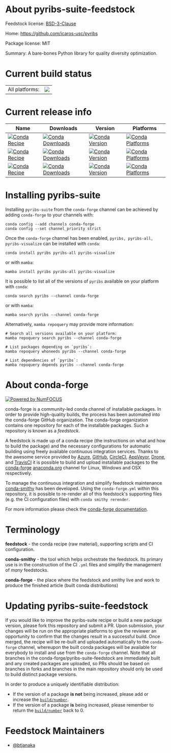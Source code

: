 About pyribs-suite-feedstock
============================

Feedstock license: [BSD-3-Clause](https://github.com/conda-forge/pyribs-feedstock/blob/main/LICENSE.txt)

Home: https://github.com/icaros-usc/pyribs

Package license: MIT

Summary: A bare-bones Python library for quality diversity optimization.

Current build status
====================


<table><tr><td>All platforms:</td>
    <td>
      <a href="https://dev.azure.com/conda-forge/feedstock-builds/_build/latest?definitionId=12089&branchName=main">
        <img src="https://dev.azure.com/conda-forge/feedstock-builds/_apis/build/status/pyribs-feedstock?branchName=main">
      </a>
    </td>
  </tr>
</table>

Current release info
====================

| Name | Downloads | Version | Platforms |
| --- | --- | --- | --- |
| [![Conda Recipe](https://img.shields.io/badge/recipe-pyribs-green.svg)](https://anaconda.org/conda-forge/pyribs) | [![Conda Downloads](https://img.shields.io/conda/dn/conda-forge/pyribs.svg)](https://anaconda.org/conda-forge/pyribs) | [![Conda Version](https://img.shields.io/conda/vn/conda-forge/pyribs.svg)](https://anaconda.org/conda-forge/pyribs) | [![Conda Platforms](https://img.shields.io/conda/pn/conda-forge/pyribs.svg)](https://anaconda.org/conda-forge/pyribs) |
| [![Conda Recipe](https://img.shields.io/badge/recipe-pyribs--all-green.svg)](https://anaconda.org/conda-forge/pyribs-all) | [![Conda Downloads](https://img.shields.io/conda/dn/conda-forge/pyribs-all.svg)](https://anaconda.org/conda-forge/pyribs-all) | [![Conda Version](https://img.shields.io/conda/vn/conda-forge/pyribs-all.svg)](https://anaconda.org/conda-forge/pyribs-all) | [![Conda Platforms](https://img.shields.io/conda/pn/conda-forge/pyribs-all.svg)](https://anaconda.org/conda-forge/pyribs-all) |
| [![Conda Recipe](https://img.shields.io/badge/recipe-pyribs--visualize-green.svg)](https://anaconda.org/conda-forge/pyribs-visualize) | [![Conda Downloads](https://img.shields.io/conda/dn/conda-forge/pyribs-visualize.svg)](https://anaconda.org/conda-forge/pyribs-visualize) | [![Conda Version](https://img.shields.io/conda/vn/conda-forge/pyribs-visualize.svg)](https://anaconda.org/conda-forge/pyribs-visualize) | [![Conda Platforms](https://img.shields.io/conda/pn/conda-forge/pyribs-visualize.svg)](https://anaconda.org/conda-forge/pyribs-visualize) |

Installing pyribs-suite
=======================

Installing `pyribs-suite` from the `conda-forge` channel can be achieved by adding `conda-forge` to your channels with:

```
conda config --add channels conda-forge
conda config --set channel_priority strict
```

Once the `conda-forge` channel has been enabled, `pyribs, pyribs-all, pyribs-visualize` can be installed with `conda`:

```
conda install pyribs pyribs-all pyribs-visualize
```

or with `mamba`:

```
mamba install pyribs pyribs-all pyribs-visualize
```

It is possible to list all of the versions of `pyribs` available on your platform with `conda`:

```
conda search pyribs --channel conda-forge
```

or with `mamba`:

```
mamba search pyribs --channel conda-forge
```

Alternatively, `mamba repoquery` may provide more information:

```
# Search all versions available on your platform:
mamba repoquery search pyribs --channel conda-forge

# List packages depending on `pyribs`:
mamba repoquery whoneeds pyribs --channel conda-forge

# List dependencies of `pyribs`:
mamba repoquery depends pyribs --channel conda-forge
```


About conda-forge
=================

[![Powered by
NumFOCUS](https://img.shields.io/badge/powered%20by-NumFOCUS-orange.svg?style=flat&colorA=E1523D&colorB=007D8A)](https://numfocus.org)

conda-forge is a community-led conda channel of installable packages.
In order to provide high-quality builds, the process has been automated into the
conda-forge GitHub organization. The conda-forge organization contains one repository
for each of the installable packages. Such a repository is known as a *feedstock*.

A feedstock is made up of a conda recipe (the instructions on what and how to build
the package) and the necessary configurations for automatic building using freely
available continuous integration services. Thanks to the awesome service provided by
[Azure](https://azure.microsoft.com/en-us/services/devops/), [GitHub](https://github.com/),
[CircleCI](https://circleci.com/), [AppVeyor](https://www.appveyor.com/),
[Drone](https://cloud.drone.io/welcome), and [TravisCI](https://travis-ci.com/)
it is possible to build and upload installable packages to the
[conda-forge](https://anaconda.org/conda-forge) [anaconda.org](https://anaconda.org/)
channel for Linux, Windows and OSX respectively.

To manage the continuous integration and simplify feedstock maintenance
[conda-smithy](https://github.com/conda-forge/conda-smithy) has been developed.
Using the ``conda-forge.yml`` within this repository, it is possible to re-render all of
this feedstock's supporting files (e.g. the CI configuration files) with ``conda smithy rerender``.

For more information please check the [conda-forge documentation](https://conda-forge.org/docs/).

Terminology
===========

**feedstock** - the conda recipe (raw material), supporting scripts and CI configuration.

**conda-smithy** - the tool which helps orchestrate the feedstock.
                   Its primary use is in the construction of the CI ``.yml`` files
                   and simplify the management of *many* feedstocks.

**conda-forge** - the place where the feedstock and smithy live and work to
                  produce the finished article (built conda distributions)


Updating pyribs-suite-feedstock
===============================

If you would like to improve the pyribs-suite recipe or build a new
package version, please fork this repository and submit a PR. Upon submission,
your changes will be run on the appropriate platforms to give the reviewer an
opportunity to confirm that the changes result in a successful build. Once
merged, the recipe will be re-built and uploaded automatically to the
`conda-forge` channel, whereupon the built conda packages will be available for
everybody to install and use from the `conda-forge` channel.
Note that all branches in the conda-forge/pyribs-suite-feedstock are
immediately built and any created packages are uploaded, so PRs should be based
on branches in forks and branches in the main repository should only be used to
build distinct package versions.

In order to produce a uniquely identifiable distribution:
 * If the version of a package **is not** being increased, please add or increase
   the [``build/number``](https://docs.conda.io/projects/conda-build/en/latest/resources/define-metadata.html#build-number-and-string).
 * If the version of a package **is** being increased, please remember to return
   the [``build/number``](https://docs.conda.io/projects/conda-build/en/latest/resources/define-metadata.html#build-number-and-string)
   back to 0.

Feedstock Maintainers
=====================

* [@btjanaka](https://github.com/btjanaka/)

